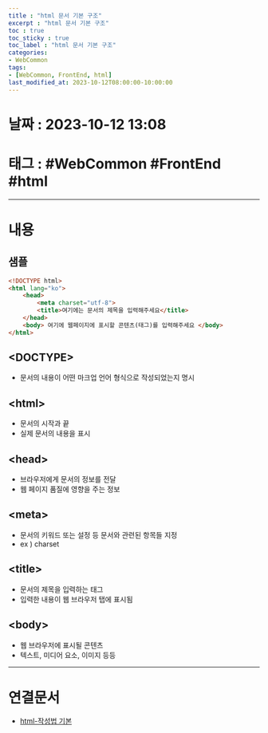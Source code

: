 ```yaml
---
title : "html 문서 기본 구조"
excerpt : "html 문서 기본 구조"
toc : true
toc_sticky : true
toc_label : "html 문서 기본 구조"
categories:
- WebCommon
tags:
- [WebCommon, FrontEnd, html]
last_modified_at: 2023-10-12T08:00:00-10:00:00
---
```


# 날짜 : 2023-10-12 13:08

# 태그 : #WebCommon #FrontEnd #html
---

# 내용

## 샘플

```html
<!DOCTYPE html> 
<html lang="ko"> 
	<head> 
		<meta charset="utf-8"> 
		<title>여기에는 문서의 제목을 입력해주세요</title>
	</head> 
	<body> 여기에 웹페이지에 표시할 콘텐츠(태그)를 입력해주세요 </body>
</html>
```

## \<DOCTYPE\>
- 문서의 내용이 어떤 마크업 언어 형식으로 작성되었는지 명시

## \<html\>
- 문서의 시작과 끝
- 실제 문서의 내용을 표시

## \<head\>
- 브라우저에게 문서의 정보를 전달
- 웹 페이지 품질에 영향을 주는 정보

## \<meta\>
- 문서의 키워드 또는 설정 등 문서와 관련된 항목들 지정
- ex ) charset

## \<title\>
- 문서의 제목을 입력하는 태그
- 입력한 내용이 웹 브라우저 탭에 표시됨

## \<body\>
- 웹 브라우저에 표시될 콘텐츠
- 텍스트, 미디어 요소, 이미지 등등

---

# 연결문서
- [html-작성법 기본](../../webcommon/webcommon-html-작성법-기본)